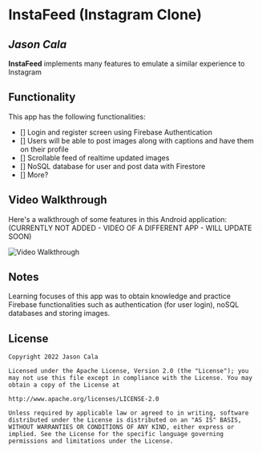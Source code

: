 # InstaFeed (Instagram Clone)

## *Jason Cala*

**InstaFeed** implements many features to emulate a similar experience to Instagram

## Functionality

This app has the following functionalities:

* [] Login and register screen using Firebase Authentication
* [] Users will be able to post images along with captions and have them on their profile
* [] Scrollable feed of realtime updated images
* [] NoSQL database for user and post data with Firestore
* [] More?

## Video Walkthrough

Here's a walkthrough of some features in this Android application:
(CURRENTLY NOT ADDED - VIDEO OF A DIFFERENT APP - WILL UPDATE SOON)

<img src='' title='Video Walkthrough' width='' alt='Video Walkthrough' />

## Notes

Learning focuses of this app was to obtain knowledge and practice Firebase functionalities such as authentication (for user login), noSQL databases and storing images.

## License

    Copyright 2022 Jason Cala

    Licensed under the Apache License, Version 2.0 (the "License"); you may not use this file except in compliance with the License. You may obtain a copy of the License at

    http://www.apache.org/licenses/LICENSE-2.0

    Unless required by applicable law or agreed to in writing, software distributed under the License is distributed on an "AS IS" BASIS, WITHOUT WARRANTIES OR CONDITIONS OF ANY KIND, either express or implied. See the License for the specific language governing permissions and limitations under the License.